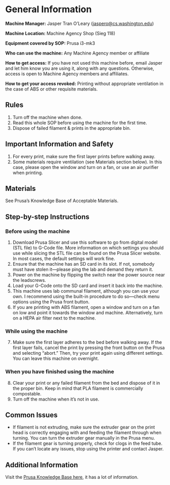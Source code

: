 # General Information

**Machine Manager:** Jasper Tran O’Leary (jaspero@cs.washington.edu)

**Machine Location:** Machine Agency Shop (Sieg 118)

**Equipment covered by SOP:** Prusa i3-mk3

**Who can use the machine:** Any Machine Agency member or affiliate

**How to get access:** If you have not used this machine before, email Jasper
and let him know you are using it, along with any questions. Otherwise, access
is open to Machine Agency members and affiliates.

**How to get your access revoked:** Printing without appropriate ventilation in
the case of ABS or other requisite materials.

## Rules

1. Turn off the machine when done.
2. Read this whole SOP before using the machine for the first time.
3. Dispose of failed filament & prints in the appropriate bin.

## Important Information and Safety

1. For every print, make sure the first layer prints before walking away.
2. Some materials require ventilation (see Materials section below). In this
   case, please open the window and turn on a fan, or use an air purifier when
   printing.

## Materials

See Prusa’s Knowledge Base of Acceptable Materials.

## Step-by-step Instructions

### Before using the machine

1. Download Prusa Slicer and use this software to go from digital model (STL
   file) to G-Code file. More information on which settings you should use while
   slicing the STL file can be found on the Prusa Slicer website. In most cases,
   the default settings will work fine.
2. Ensure that the machine has an SD card in its slot. If not, somebody must
   have stolen it—please ping the lab and demand they return it.
3. Power on the machine by flipping the switch near the power source near the
   leadscrews.
4. Load your G-Code onto the SD card and insert it back into the machine.
5. This machine uses lab communal filament, although you can use your own. I
   recommend using the built-in procedure to do so—check menu options using the
   Prusa front button.
6. If you are printing with ABS filament, open a window and turn on a fan on low
   and point it towards the window and machine. Alternatively, turn on a HEPA
   air filter next to the machine.

### While using the machine

7. Make sure the first layer adheres to the bed before walking away. If the
   first layer fails, cancel the print by pressing the front button on the Prusa
   and selecting “abort.” Then, try your print again using different settings.
   You can leave this machine on overnight.

### When you have finished using the machine

8. Clear your print or any failed filament from the bed and dispose of it in the
   proper bin. Keep in mind that PLA filament is commercially compostable.
9. Turn off the machine when it’s not in use.

## Common Issues

- If filament is not extruding, make sure the extruder gear on the print head is
  correctly engaging with and feeding the filament through when turning. You can
  turn the extruder gear manually in the Prusa menu.
- If the filament gear is turning properly, check for clogs in the feed tube. If
  you can’t locate any issues, stop using the printer and contact Jasper.

## Additional Information

Visit the [Prusa Knowledge Base here](https://help.prusa3d.com/en/tag/mk3s-2/),
it has a lot of information.

